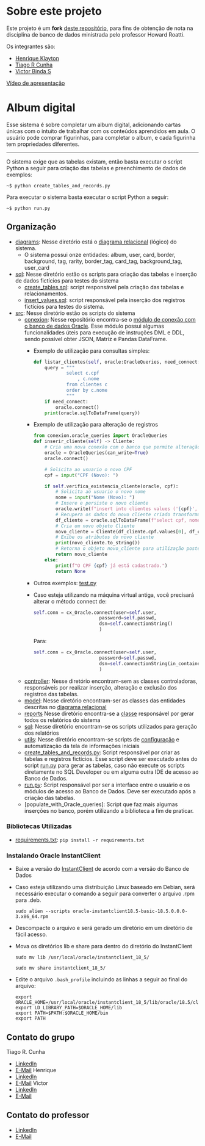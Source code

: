 # Sobre este projeto

Este projeto é um __fork__ [deste repositório](https://github.com/howardroatti/example_crud_oracle), para fins de obtenção de nota na disciplina de banco de dados ministrada pelo professor Howard Roatti.

Os integrantes são:
- [Henrique Klayton](https://github.com/henrique-klayton)
- [Tiago R Cunha](https://github.com/TiagoRCunha)
- [Victor Binda S](https://github.com/Victorbnd)

[Vídeo de apresentação](https://youtu.be/n-WEyGMQEk8)


# Album digital

Esse sistema é sobre completar um album digital, adicionando cartas únicas com o intuito de trabalhar com os conteúdos aprendidos em aula. O usuário pode comprar figurinhas, para completar o album, e cada figurinha tem propriedades diferentes.

--- 

O sistema exige que as tabelas existam, então basta executar o script Python a seguir para criação das tabelas e preenchimento de dados de exemplos:
```shell
~$ python create_tables_and_records.py
```

Para executar o sistema basta executar o script Python a seguir:
```shell
~$ python run.py
```


## Organização
- [diagrams](diagrams): Nesse diretório está o [diagrama relacional](diagrams/diagrama_er.pdf) (lógico) do sistema.
    * O sistema possui onze entidades: album, user, card, border, background, tag, rarity, border_tag, card_tag, background_tag, user_card
- [sql](sql): Nesse diretório estão os scripts para criação das tabelas e inserção de dados fictícios para testes do sistema
    * [create_tables.sql](sql/create_tables.sql): script responsável pela criação das tabelas e relacionamentos.
    * [insert_values.sql](sql/insert_values.sql): script responsável pela inserção dos registros fictícios para testes do sistema.
- [src](src): Nesse diretório estão os scripts do sistema
    * [conexion](src/conexion): Nesse repositório encontra-se o [módulo de conexão com o banco de dados Oracle](src/conexion/oracle_queries.py). Esse módulo possui algumas funcionalidades úteis para execução de instruções DML e DDL, sendo possível obter JSON, Matriz e Pandas DataFrame.
      - Exemplo de utilização para consultas simples:

        ```python
        def listar_clientes(self, oracle:OracleQueries, need_connect:bool=False):
            query = """
                    select c.cpf
                        , c.nome 
                    from clientes c
                    order by c.nome
                    """
            if need_connect:
                oracle.connect()
            print(oracle.sqlToDataFrame(query))
        ```
      - Exemplo de utilização para alteração de registros

        ```python
        from conexion.oracle_queries import OracleQueries
        def inserir_cliente(self) -> Cliente:
            # Cria uma nova conexão com o banco que permite alteração
            oracle = OracleQueries(can_write=True)
            oracle.connect()

            # Solicita ao usuario o novo CPF
            cpf = input("CPF (Novo): ")

            if self.verifica_existencia_cliente(oracle, cpf):
                # Solicita ao usuario o novo nome
                nome = input("Nome (Novo): ")
                # Insere e persiste o novo cliente
                oracle.write(f"insert into clientes values ('{cpf}', '{nome}')")
                # Recupera os dados do novo cliente criado transformando em um DataFrame
                df_cliente = oracle.sqlToDataFrame(f"select cpf, nome from clientes where cpf = '{cpf}'")
                # Cria um novo objeto Cliente
                novo_cliente = Cliente(df_cliente.cpf.values[0], df_cliente.nome.values[0])
                # Exibe os atributos do novo cliente
                print(novo_cliente.to_string())
                # Retorna o objeto novo_cliente para utilização posterior, caso necessário
                return novo_cliente
            else:
                print(f"O CPF {cpf} já está cadastrado.")
                return None
        ```
      - Outros exemplos: [test.py](src/test.py)
      - Caso esteja utilizando na máquina virtual antiga, você precisará alterar o método connect de:
          ```python
          self.conn = cx_Oracle.connect(user=self.user,
                                  password=self.passwd,
                                  dsn=self.connectionString()
                                  )
          ```
        Para:
          ```python
          self.conn = cx_Oracle.connect(user=self.user,
                                  password=self.passwd,
                                  dsn=self.connectionString(in_container=True)
                                  )
          ```
    * [controller](src/controller/): Nesse diretório encontram-sem as classes controladoras, responsáveis por realizar inserção, alteração e exclusão dos registros das tabelas.
    * [model](src/model/): Nesse diretório encontram-ser as classes das entidades descritas no [diagrama relacional](diagrams/album-der.pdf)
    * [reports](src/reports/) Nesse diretório encontra-se a [classe](src/reports/relatorios.py) responsável por gerar todos os relatórios do sistema
    * [sql](src/sql/): Nesse diretório encontram-se os scripts utilizados para geração dos relatórios
    * [utils](src/utils/): Nesse diretório encontram-se scripts de [configuração](src/utils/config.py) e automatização da tela de informações iniciais
    * [create_tables_and_records.py](src/create_tables_and_records.py): Script responsável por criar as tabelas e registros fictícios. Esse script deve ser executado antes do script [run.py](src/run.py) para gerar as tabelas, caso não execute os scripts diretamente no SQL Developer ou em alguma outra IDE de acesso ao Banco de Dados.
    * [run.py](src/run.py): Script responsável por ser a interface entre o usuário e os módulos de acesso ao Banco de Dados. Deve ser executado após a criação das tabelas.
    * [populate_with_Oracle_queries]: Script que faz mais algumas inserções no banco, porém utilizando a biblioteca a fim de praticar.

### Bibliotecas Utilizadas
- [requirements.txt](src/requirements.txt): `pip install -r requirements.txt`

### Instalando Oracle InstantClient
- Baixe a versão do [InstantClient](https://www.oracle.com/database/technologies/instant-client/linux-x86-64-downloads.html) de acordo com a versão do Banco de Dados
- Caso esteja utilizando uma distribuição Linux baseado em Debian, será necessário executar o comando a seguir para converter o arquivo .rpm para .deb.
  ```shell
  sudo alien --scripts oracle-instantclient18.5-basic-18.5.0.0.0-3.x86_64.rpm
  ```
- Descompacte o arquivo e será gerado um diretório em um diretório de fácil acesso.
- Mova os diretórios lib e share para dentro do diretório do InstantClient
  ```shell
  sudo mv lib /usr/local/oracle/instantclient_18_5/
  ```
  
  ```shell
  sudo mv share instantclient_18_5/
  ```
- Edite o arquivo `.bash_profile` incluindo as linhas a seguir ao final do arquivo:
  ```shell
  export ORACLE_HOME=/usr/local/oracle/instantclient_18_5/lib/oracle/18.5/client64
  export LD_LIBRARY_PATH=$ORACLE_HOME/lib
  export PATH=$PATH:$ORACLE_HOME/bin
  export PATH
  ```

## Contato do grupo
Tiago R. Cunha
- [LinkedIn](https://linkedin.com/in/tiago-rodrigues-cunha)
- [E-Mail](mailto:tiago.r.c.sn@gmail.com)
Henrique
- [LinkedIn](https://linkedin.com/in/henrique-klayton)
- [E-Mail](mailto:henrique70031@gmail.com)
Victor
- [LinkedIn](https://linkedin.com/in/victorbnd)
- [E-Mail](mailto:victorbinda2017@gmail.com)

## Contato do professor
- [LinkedIn](https://linkedin.com/in/howardroatti)
- [E-Mail](mailto:howardcruzroatti@gmail.com)
